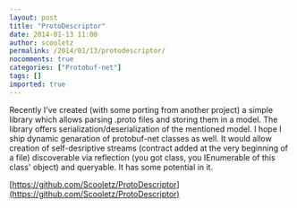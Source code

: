 ```yaml
---
layout: post
title: "ProtoDescriptor"
date: 2014-01-13 11:00
author: scooletz
permalink: /2014/01/13/protodescriptor/
nocomments: true
categories: ["Protobuf-net"]
tags: []
imported: true
---
```


Recently I've created (with some porting from another project) a simple library which allows parsing .proto files and storing them in a model. The library offers serialization/deserialization of the mentioned model. I hope I ship dynamic genaration of protobuf-net classes as well. It would allow creation of self-desriptive streams (contract added at the very beginning of a file) discoverable via reflection (you got class, you IEnumerable of this class' object) and queryable. It has some potential in it.

[https://github.com/Scooletz/ProtoDescriptor](https://github.com/Scooletz/ProtoDescriptor)
